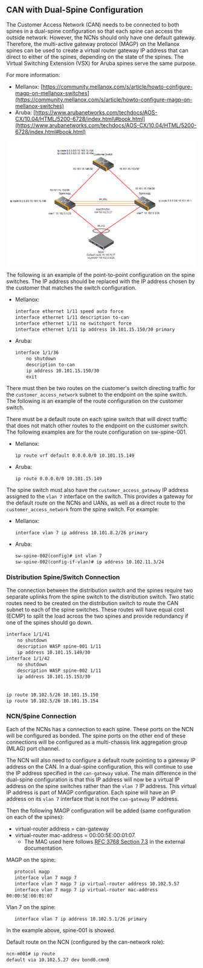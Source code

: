 ## CAN with Dual-Spine Configuration

The Customer Access Network \(CAN\) needs to be connected to both spines in a dual-spine configuration so that each spine can access the outside network. However, the NCNs should only have one default gateway. Therefore, the multi-active gateway protocol \(MAGP\) on the Mellanox spines can be used to create a virtual router gateway IP address that can direct to either of the spines, depending on the state of the spines. The Virtual Switching Extension \(VSX\) for Aruba spines serve the same purpose.

For more information:

-   Mellanox: [https://community.mellanox.com/s/article/howto-configure-magp-on-mellanox-switches](https://community.mellanox.com/s/article/howto-configure-magp-on-mellanox-switches)
-   Aruba: [https://www.arubanetworks.com/techdocs/AOS-CX/10.04/HTML/5200-6728/index.html\#book.html](https://www.arubanetworks.com/techdocs/AOS-CX/10.04/HTML/5200-6728/index.html#book.html)

![Dual-Spine Configuration](../../../img/operations/CAN_Dual-Spine_Configuration.PNG "Dual-Spine Configuration")

The following is an example of the point-to-point configuration on the spine switches. The IP address should be replaced with the IP address chosen by the customer that matches the switch configuration.

-   Mellanox:

    ```screen
    interface ethernet 1/11 speed auto force
    interface ethernet 1/11 description to-can
    interface ethernet 1/11 no switchport force
    interface ethernet 1/11 ip address 10.101.15.150/30 primary
    ```

-   Aruba:

    ```screen
    interface 1/1/36
        no shutdown
        description to-can
        ip address 10.101.15.150/30
        exit
    ```


There must then be two routes on the customer's switch directing traffic for the `customer_access_network` subnet to the endpoint on the spine switch. The following is an example of the route configuration on the customer switch.

There must be a default route on each spine switch that will direct traffic that does not match other routes to the endpoint on the customer switch. The following examples are for the route configuration on sw-spine-001.

-   Mellanox:

    ```screen
    ip route vrf default 0.0.0.0/0 10.101.15.149
    ```

-   Aruba:

    ```screen
    ip route 0.0.0.0/0 10.101.15.149
    ```


The spine switch must also have the `customer_access_gateway` IP address assigned to the `vlan 7` interface on the switch. This provides a gateway for the default route on the NCNs and UANs, as well as a direct route to the `customer_access_network` from the spine switch. For example:

-   Mellanox:

    ```screen
    interface vlan 7 ip address 10.101.8.2/26 primary
    ```

-   Aruba:

    ```screen
    sw-spine-002(config)# int vlan 7
    sw-spine-002(config-if-vlan)# ip address 10.102.11.3/24
    ```


### Distribution Spine/Switch Connection

The connection between the distribution switch and the spines require two separate uplinks from the spine switch to the distribution switch. Two static routes need to be created on the distribution switch to route the CAN subnet to each of the spine switches. These routes will have equal cost \(ECMP\) to split the load across the two spines and provide redundancy if one of the spines should go down.

```screen
interface 1/1/41
    no shutdown
    description WASP spine-001 1/11
    ip address 10.101.15.149/30
interface 1/1/42
    no shutdown
    description WASP spine-002 1/11
    ip address 10.101.15.153/30


ip route 10.102.5/26 10.101.15.150
ip route 10.102.5/26 10.101.15.154
```

### NCN/Spine Connection

Each of the NCNs has a connection to each spine. These ports on the NCN will be configured as bonded. The spine ports on the other end of these connections will be configured as a multi-chassis link aggregation group \(MLAG\) port channel.

The NCN will also need to configure a default route pointing to a gateway IP address on the CAN. In a dual-spine configuration, this will continue to use the IP address specified in the `can-gateway` value. The main difference in the dual-spine configuration is that this IP address will now be a virtual IP address on the spine switches rather than the `vlan 7` IP address. This virtual IP address is part of MAGP configuration. Each spine will have an IP address on its `vlan 7` interface that is not the `can-gateway` IP address.

Then the following MAGP configuration will be added \(same configuration on each of the spines\):

-   virtual-router address = can-gateway
-   virtual-router mac-address = 00:00:5E:00:01:07.
    -   The MAC used here follows [RFC 3768 Section 7.3](https://tools.ietf.org/html/rfc3768#section-7.3) in the external documentation.


MAGP on the spine:

```screen
   protocol magp
   interface vlan 7 magp 7
   interface vlan 7 magp 7 ip virtual-router address 10.102.5.57
   interface vlan 7 magp 7 ip virtual-router mac-address 00:00:5E:00:01:07
```

Vlan 7 on the spine:

```screen
   interface vlan 7 ip address 10.102.5.1/26 primary
```

In the example above, spine-001 is showed.

Default route on the NCN \(configured by the can-network role\):

```screen
ncn-m001# ip route
default via 10.102.5.27 dev bond0.cmn0
```



